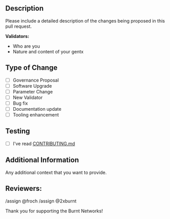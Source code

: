 ## Description

Please include a detailed description of the changes being proposed in this pull request.

**Validators:**
- Who are you
- Nature and content of your gentx

## Type of Change

- [ ] Governance Proposal
- [ ] Software Upgrade
- [ ] Parameter Change
- [ ] New Validator
- [ ] Bug fix
- [ ] Documentation update
- [ ] Tooling enhancement

## Testing

- [ ] I've read [CONTRIBUTING.md](../CONTRIBUTING.md)

## Additional Information

Any additional context that you want to provide.

## Reviewers:

/assign @froch
/assign @2xburnt

Thank you for supporting the Burnt Networks!
